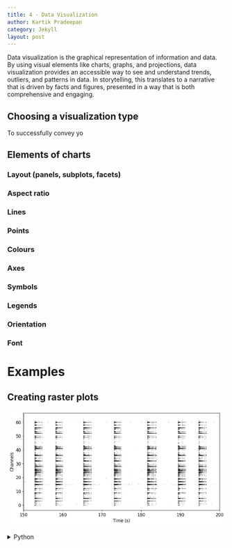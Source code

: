 ```yaml
---
title: 4 - Data Visualization
author: Kartik Pradeepan
category: Jekyll
layout: post
---
```


Data visualization is the graphical representation of information and data. By using visual elements like charts, graphs, and projections, data visualization provides an accessible way to see and understand trends, outliers, and patterns in data. In storytelling, this translates to a narrative that is driven by facts and figures, presented in a way that is both comprehensive and engaging.


## Choosing a visualization type
To successfully convey yo

## Elements of charts

### Layout (panels, subplots, facets)

### Aspect ratio

### Lines

### Points

### Colours

### Axes

### Symbols

### Legends

### Orientation

### Font


# Examples
## Creating raster plots
![img](..../../../_posts/img/raster.png)
<details>
    <summary>Python</summary>
    
    ```python
    plt.figure(figsize=(10,5))
    plt.rcParams.update({'font.size': 12})
    plt.rc('axes', linewidth=1)
    plt.eventplot(raster, color='black', linelengths=0.5, linewidths=0.75, alpha=0.35);
    plt.xlim(150, 200)
    plt.ylabel("Channels")
    plt.xlabel("Time (s)")
    ```